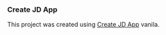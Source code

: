 ### Create JD App

This project was created using [Create JD App](https://github.com/OrJDev/create-jd-app) vanila.
